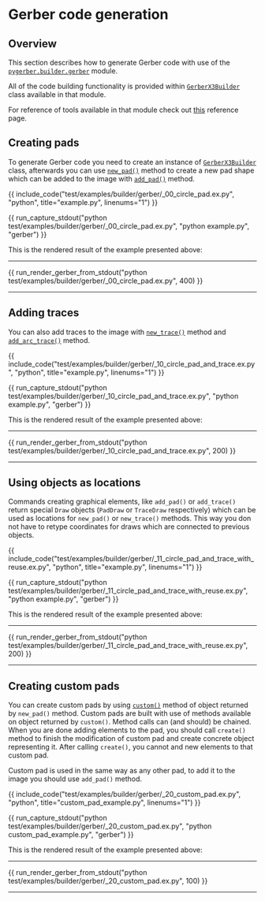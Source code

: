 # Gerber code generation

## Overview

This section describes how to generate Gerber code with use of the
[`pygerber.builder.gerber`](../reference/pygerber/builder/gerber.md) module.

All of the code building functionality is provided within
[`GerberX3Builder`](../reference/pygerber/builder/gerber.md#pygerber.builder.gerber.GerberX3Builder)
class available in that module.

For reference of tools available in that module check out
[this](../reference/pygerber/builder/gerber.md) reference page.

## Creating pads

To generate Gerber code you need to create an instance of
[`GerberX3Builder`](../reference/pygerber/builder/gerber.md#pygerber.builder.gerber.GerberX3Builder)
class, afterwards you can use
[`new_pad()`](../reference/pygerber/builder/gerber.md#pygerber.builder.gerber.GerberX3Builder.new_pad)
method to create a new pad shape which can be added to the image with
[`add_pad()`](../reference/pygerber/builder/gerber.md#pygerber.builder.gerber.GerberX3Builder.add_pad)
method.

{{ include_code("test/examples/builder/gerber/_00_circle_pad.ex.py", "python", title="example.py", linenums="1") }}

{{ run_capture_stdout("python test/examples/builder/gerber/_00_circle_pad.ex.py", "python example.py", "gerber") }}

This is the rendered result of the example presented above:

---

{{ run_render_gerber_from_stdout("python test/examples/builder/gerber/_00_circle_pad.ex.py", 400) }}

---

## Adding traces

You can also add traces to the image with
[`new_trace()`](../reference/pygerber/builder/gerber.md#pygerber.builder.gerber.GerberX3Builder.add_trace)
method and
[`add_arc_trace()`](<(../reference/pygerber/builder/gerber.md#pygerber.builder.gerber.GerberX3Builder.add_arc_trace)>)
method.

{{ include_code("test/examples/builder/gerber/_10_circle_pad_and_trace.ex.py", "python", title="example.py", linenums="1") }}

{{ run_capture_stdout("python test/examples/builder/gerber/_10_circle_pad_and_trace.ex.py", "python example.py", "gerber") }}

This is the rendered result of the example presented above:

---

{{ run_render_gerber_from_stdout("python test/examples/builder/gerber/_10_circle_pad_and_trace.ex.py", 200) }}

---

## Using objects as locations

Commands creating graphical elements, like `add_pad()` or `add_trace()` return special
`Draw` objects (`PadDraw` or `TraceDraw` respectively) which can be used as locations
for `new_pad()` or `new_trace()` methods. This way you don not have to retype
coordinates for draws which are connected to previous objects.

{{ include_code("test/examples/builder/gerber/_11_circle_pad_and_trace_with_reuse.ex.py", "python", title="example.py", linenums="1") }}

{{ run_capture_stdout("python test/examples/builder/gerber/_11_circle_pad_and_trace_with_reuse.ex.py", "python example.py", "gerber") }}

This is the rendered result of the example presented above:

---

{{ run_render_gerber_from_stdout("python test/examples/builder/gerber/_11_circle_pad_and_trace_with_reuse.ex.py", 200) }}

---

## Creating custom pads

You can create custom pads by using
[`custom()`](../reference/pygerber/builder/gerber.md#pygerber.builder.gerber.PadCreator.custom)
method of object returned by `new_pad()` method. Custom pads are built with use of
methods available on object returned by `custom()`. Method calls can (and should) be
chained. When you are done adding elements to the pad, you should call `create()` method
to finish the modification of custom pad and create concrete object representing it.
After calling `create()`, you cannot and new elements to that custom pad.

Custom pad is used in the same way as any other pad, to add it to the image you should
use `add_pad()` method.

{{ include_code("test/examples/builder/gerber/_20_custom_pad.ex.py", "python", title="custom_pad_example.py", linenums="1") }}

{{ run_capture_stdout("python test/examples/builder/gerber/_20_custom_pad.ex.py", "python custom_pad_example.py", "gerber") }}

This is the rendered result of the example presented above:

---

{{ run_render_gerber_from_stdout("python test/examples/builder/gerber/_20_custom_pad.ex.py", 100) }}

---
